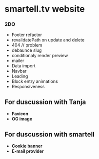 # smartell.tv website

### 2DO

- Footer refactor
- revalidatePath on update and delete
- 404 // problem
- debaunce slug
- conditionaly render preview
- mailer
- Data import
- Navbar
- Leading
- Block entry animations
- Responsiveness

## For duscussion with Tanja

- **Favicon**
- **OG image**

## For duscussion with smartell

- **Cookie banner**
- **E-mail provider**
